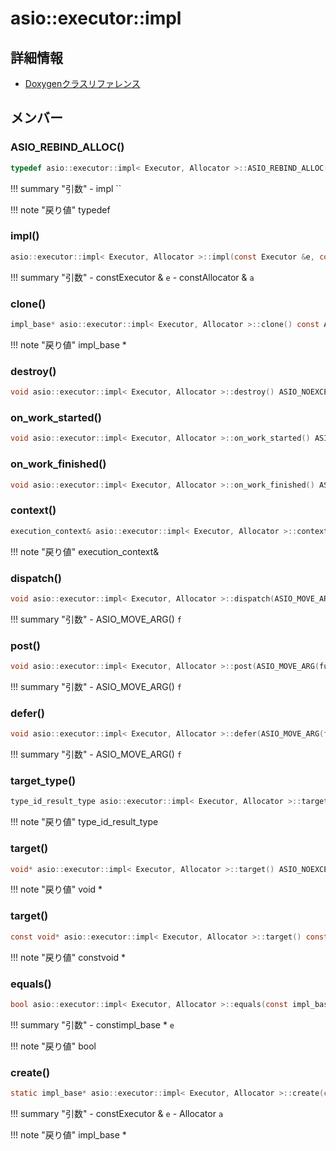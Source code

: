 # asio::executor::impl



## 詳細情報

- [Doxygenクラスリファレンス](https://lang-ship.com/reference/ESP32/latest/classasio_1_1executor_1_1impl.html)

## メンバー

### ASIO_REBIND_ALLOC()



```c
typedef asio::executor::impl< Executor, Allocator >::ASIO_REBIND_ALLOC(Allocator, impl) allocator_type
```

!!! summary "引数"
	- impl `` 

!!! note "戻り値"
	typedef



### impl()



```c
asio::executor::impl< Executor, Allocator >::impl(const Executor &e, const Allocator &a) ASIO_NOEXCEPT
```

!!! summary "引数"
	- constExecutor & `e` 
	- constAllocator & `a` 



### clone()



```c
impl_base* asio::executor::impl< Executor, Allocator >::clone() const ASIO_NOEXCEPT
```

!!! note "戻り値"
	impl_base *



### destroy()



```c
void asio::executor::impl< Executor, Allocator >::destroy() ASIO_NOEXCEPT
```



### on_work_started()



```c
void asio::executor::impl< Executor, Allocator >::on_work_started() ASIO_NOEXCEPT
```



### on_work_finished()



```c
void asio::executor::impl< Executor, Allocator >::on_work_finished() ASIO_NOEXCEPT
```



### context()



```c
execution_context& asio::executor::impl< Executor, Allocator >::context() ASIO_NOEXCEPT
```

!!! note "戻り値"
	execution_context&



### dispatch()



```c
void asio::executor::impl< Executor, Allocator >::dispatch(ASIO_MOVE_ARG(function) f)
```

!!! summary "引数"
	- ASIO_MOVE_ARG() `f` 



### post()



```c
void asio::executor::impl< Executor, Allocator >::post(ASIO_MOVE_ARG(function) f)
```

!!! summary "引数"
	- ASIO_MOVE_ARG() `f` 



### defer()



```c
void asio::executor::impl< Executor, Allocator >::defer(ASIO_MOVE_ARG(function) f)
```

!!! summary "引数"
	- ASIO_MOVE_ARG() `f` 



### target_type()



```c
type_id_result_type asio::executor::impl< Executor, Allocator >::target_type() const ASIO_NOEXCEPT
```

!!! note "戻り値"
	type_id_result_type



### target()



```c
void* asio::executor::impl< Executor, Allocator >::target() ASIO_NOEXCEPT
```

!!! note "戻り値"
	void *



### target()



```c
const void* asio::executor::impl< Executor, Allocator >::target() const ASIO_NOEXCEPT
```

!!! note "戻り値"
	constvoid *



### equals()



```c
bool asio::executor::impl< Executor, Allocator >::equals(const impl_base *e) const ASIO_NOEXCEPT
```

!!! summary "引数"
	- constimpl_base * `e` 

!!! note "戻り値"
	bool



### create()



```c
static impl_base* asio::executor::impl< Executor, Allocator >::create(const Executor &e, Allocator a=Allocator())
```

!!! summary "引数"
	- constExecutor & `e` 
	- Allocator `a` 

!!! note "戻り値"
	impl_base *



